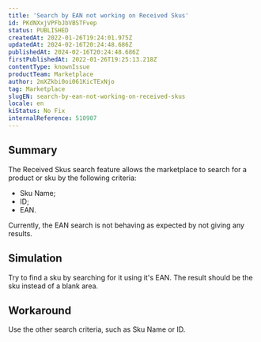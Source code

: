 ```yaml
---
title: 'Search by EAN not working on Received Skus'
id: PKdNXxjVPFbJbVBSTFvep
status: PUBLISHED
createdAt: 2022-01-26T19:24:01.975Z
updatedAt: 2024-02-16T20:24:48.686Z
publishedAt: 2024-02-16T20:24:48.686Z
firstPublishedAt: 2022-01-26T19:25:13.218Z
contentType: knownIssue
productTeam: Marketplace
author: 2mXZkbi0oi061KicTExNjo
tag: Marketplace
slugEN: search-by-ean-not-working-on-received-skus
locale: en
kiStatus: No Fix
internalReference: 510907
---
```


## Summary


The Received Skus search feature allows the marketplace to search for a product or sku by the following criteria:
- Sku Name;
- ID;
- EAN.

Currently, the EAN search is not behaving as expected by not giving any results.


##

## Simulation


Try to find a sku by searching for it using it's EAN.
The result should be the sku instead of a blank area.


##

## Workaround


Use the other search criteria, such as Sku Name or ID.





